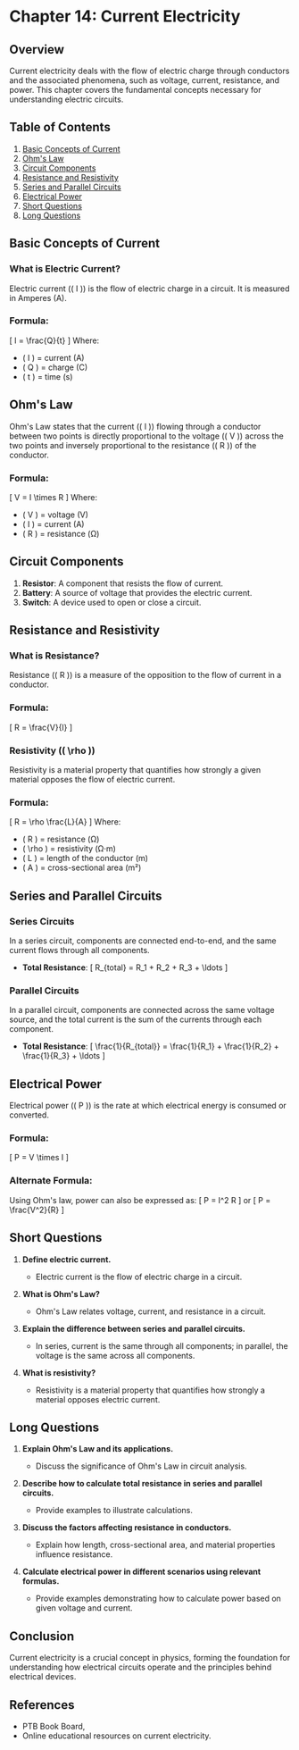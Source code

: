 # Chapter 14: Current Electricity

## Overview
Current electricity deals with the flow of electric charge through conductors and the associated phenomena, such as voltage, current, resistance, and power. This chapter covers the fundamental concepts necessary for understanding electric circuits.

## Table of Contents
1. [Basic Concepts of Current](#basic-concepts-of-current)
2. [Ohm's Law](#ohms-law)
3. [Circuit Components](#circuit-components)
4. [Resistance and Resistivity](#resistance-and-resistivity)
5. [Series and Parallel Circuits](#series-and-parallel-circuits)
6. [Electrical Power](#electrical-power)
7. [Short Questions](#short-questions)
8. [Long Questions](#long-questions)

## Basic Concepts of Current

### What is Electric Current?
Electric current (\( I \)) is the flow of electric charge in a circuit. It is measured in Amperes (A).

### Formula:
\[
I = \frac{Q}{t}
\]
Where:
- \( I \) = current (A)
- \( Q \) = charge (C)
- \( t \) = time (s)

## Ohm's Law

Ohm's Law states that the current (\( I \)) flowing through a conductor between two points is directly proportional to the voltage (\( V \)) across the two points and inversely proportional to the resistance (\( R \)) of the conductor.

### Formula:
\[
V = I \times R
\]
Where:
- \( V \) = voltage (V)
- \( I \) = current (A)
- \( R \) = resistance (Ω)

## Circuit Components

1. **Resistor**: A component that resists the flow of current.
2. **Battery**: A source of voltage that provides the electric current.
3. **Switch**: A device used to open or close a circuit.

## Resistance and Resistivity

### What is Resistance?
Resistance (\( R \)) is a measure of the opposition to the flow of current in a conductor.

### Formula:
\[
R = \frac{V}{I}
\]

### Resistivity (\( \rho \))
Resistivity is a material property that quantifies how strongly a given material opposes the flow of electric current.

### Formula:
\[
R = \rho \frac{L}{A}
\]
Where:
- \( R \) = resistance (Ω)
- \( \rho \) = resistivity (Ω·m)
- \( L \) = length of the conductor (m)
- \( A \) = cross-sectional area (m²)

## Series and Parallel Circuits

### Series Circuits
In a series circuit, components are connected end-to-end, and the same current flows through all components.

- **Total Resistance**:
\[
R_{total} = R_1 + R_2 + R_3 + \ldots
\]

### Parallel Circuits
In a parallel circuit, components are connected across the same voltage source, and the total current is the sum of the currents through each component.

- **Total Resistance**:
\[
\frac{1}{R_{total}} = \frac{1}{R_1} + \frac{1}{R_2} + \frac{1}{R_3} + \ldots
\]

## Electrical Power

Electrical power (\( P \)) is the rate at which electrical energy is consumed or converted.

### Formula:
\[
P = V \times I
\]

### Alternate Formula:
Using Ohm's law, power can also be expressed as:
\[
P = I^2 R
\]
or
\[
P = \frac{V^2}{R}
\]

## Short Questions

1. **Define electric current.**
   - Electric current is the flow of electric charge in a circuit.

2. **What is Ohm's Law?**
   - Ohm's Law relates voltage, current, and resistance in a circuit.

3. **Explain the difference between series and parallel circuits.**
   - In series, current is the same through all components; in parallel, the voltage is the same across all components.

4. **What is resistivity?**
   - Resistivity is a material property that quantifies how strongly a material opposes electric current.

## Long Questions

1. **Explain Ohm's Law and its applications.**
   - Discuss the significance of Ohm's Law in circuit analysis.

2. **Describe how to calculate total resistance in series and parallel circuits.**
   - Provide examples to illustrate calculations.

3. **Discuss the factors affecting resistance in conductors.**
   - Explain how length, cross-sectional area, and material properties influence resistance.

4. **Calculate electrical power in different scenarios using relevant formulas.**
   - Provide examples demonstrating how to calculate power based on given voltage and current.

## Conclusion
Current electricity is a crucial concept in physics, forming the foundation for understanding how electrical circuits operate and the principles behind electrical devices.

## References
- PTB Book Board,
- Online educational resources on current electricity.
